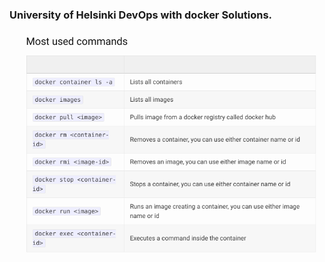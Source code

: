 ### University of Helsinki DevOps with docker Solutions.

![Most Used Commands](./Part1/most-used-commands.png)
